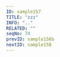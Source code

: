 ```yaml
---
ID: sample157
TITLE: "zzz"
INFO: ".."
RELATED: ""
seqNo: 74
prevID: sample156b
nextID: sample158
---
```

